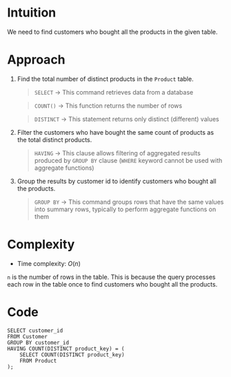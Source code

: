# Intuition
<!-- Describe your first thoughts on how to solve this problem. -->
We need to find customers who bought all the products in the given table.

# Approach
<!-- Describe your approach to solving the problem. -->
1. Find the total number of distinct products in the `Product` table.

    > `SELECT` → This command retrieves data from a database

    > `COUNT()` → This function returns the number of rows

    > `DISTINCT` → This statement returns only distinct (different) values

2. Filter the customers who have bought the same count of products as the total distinct products.

    > `HAVING` → This clause allows filtering of aggregated results produced by `GROUP BY` clause (`WHERE` keyword cannot be used with aggregate functions)

3. Group the results by customer id to identify customers who bought all the products.

    > `GROUP BY` → This command groups rows that have the same values into summary rows, typically to perform aggregate functions on them

# Complexity
- Time complexity: $O(n)$
<!-- Add your time complexity here, e.g. $$O(n)$$ -->
`n` is the number of rows in the table. This is because the query processes each row in the table once to find customers who bought all the products.

# Code
```
SELECT customer_id 
FROM Customer
GROUP BY customer_id
HAVING COUNT(DISTINCT product_key) = (
    SELECT COUNT(DISTINCT product_key) 
    FROM Product
);
```
